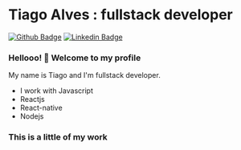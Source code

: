 # Tiago Alves : fullstack developer

[![Github Badge](https://img.shields.io/badge/-Github-000?style=flat-square&logo=Github&logoColor=white&link=https://github.com/lucasgdb)](https://github.com/TiagoaReis)
[![Linkedin Badge](https://img.shields.io/badge/-LinkedIn-blue?style=flat-square&logo=Linkedin&logoColor=white&link=https://www.linkedin.com/in/tiago-alves-87853730/)](https://www.linkedin.com/in/tiago-alves-87853730/)


### Hellooo! 👋 Welcome to my profile

My name is Tiago and I'm fullstack developer.

 - I work with Javascript
 - Reactjs
 - React-native
 - Nodejs


### This is a little of my work
